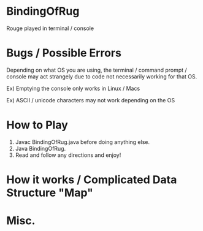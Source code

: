 # BindingOfRug
Rouge played in terminal / console

# Bugs / Possible Errors
Depending on what OS you are using, the terminal / command prompt / console may act strangely due to code not necessarily working for that OS.


Ex) Emptying the console only works in Linux / Macs

Ex) ASCII / unicode characters may not work depending on the OS

# How to Play
1. Javac BindingOfRug.java before doing anything else.
2. Java BindingOfRug.
3. Read and follow any directions and enjoy!

# How it works / Complicated Data Structure "Map"

# Misc. 
